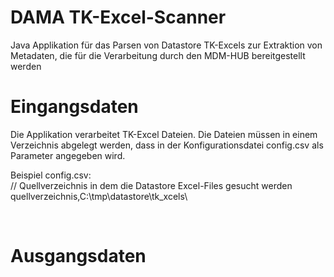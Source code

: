 # DAMA TK-Excel-Scanner
Java Applikation für das Parsen von Datastore TK-Excels zur Extraktion von Metadaten, die für die Verarbeitung durch den MDM-HUB bereitgestellt werden
</br>

# Eingangsdaten
Die Applikation verarbeitet TK-Excel Dateien. Die Dateien müssen in einem Verzeichnis abgelegt werden, dass in der Konfigurationsdatei config.csv als Parameter angegeben wird.


Beispiel config.csv:
</br>
// Quellverzeichnis in dem die Datastore Excel-Files gesucht werden
</br>
quellverzeichnis,C:\tmp\datastore\tk_xcels\

</br>

# Ausgangsdaten
</br>
 
